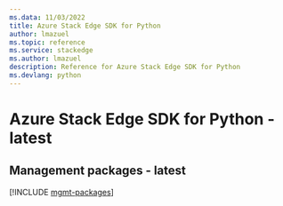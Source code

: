 ```yaml
---
ms.data: 11/03/2022
title: Azure Stack Edge SDK for Python
author: lmazuel
ms.topic: reference
ms.service: stackedge
ms.author: lmazuel
description: Reference for Azure Stack Edge SDK for Python
ms.devlang: python
---
```

# Azure Stack Edge SDK for Python - latest

## Management packages - latest
[!INCLUDE [mgmt-packages](stack-edge-mgmt-index.md)]